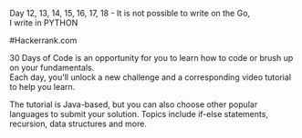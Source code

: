 Day 12, 13, 14, 15, 16, 17, 18 - It is not possible to write on the Go,  
I write in PYTHON  

#Hackerrank.com

30 Days of Code is an opportunity for you to learn how to code or brush up on your fundamentals.   
Each day, you'll unlock a new challenge and a corresponding video tutorial to help you learn.  

The tutorial is Java-based, but you can also choose other popular languages to submit your solution. 
Topics include if-else statements, recursion, data structures and more.  
